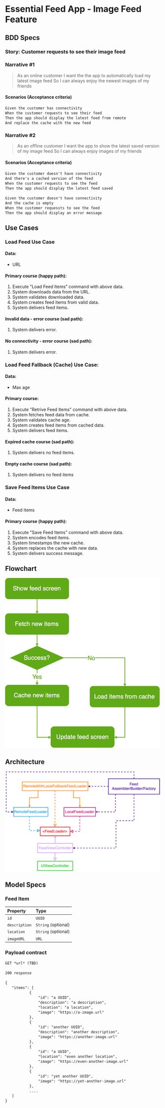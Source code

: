 
# Essential Feed App - Image Feed Feature

## BDD Specs

### Story: Customer requests to see their image feed

### Narrative #1

> As an online customer
I want the the app to automatically load my latest image feed
So I can always enjoy the newest images of my friends

#### Scenarios (Acceptance criteria)

```
Given the customer has connectivity
When the customer requests to see their feed
Then the app should display the latest feed from remote
And replace the cache with the new feed
```
 ### Narrative #2
 
 > As an offline customer
 I want the app to show the latest saved version of my image feed
 So I can always enjoy images of my friends
 
 #### Scenarios (Acceptance criteria)
 
 ```
 Given the customer doesn't have connectivity
 And there's a cached version of the feed
 When the customer requests to see the feed
 Then the app should display the latest feed saved
 
 Given the customer doesn't have connectivity
 And the cache is empty
 When the customer requessts to see the feed
 Then the app should display an error message
 ```
 
 ## Use Cases
 
 ### Load Feed Use Case
 
 #### Data:
 - URL
 
 #### Primary course (happy path):
 1. Execute "Load Feed Items" command with above data.
 2. System downloads data from the URL.
 3. System validates downloaded data.
 4. System creates feed items from valid data.
 5. System delivers feed items.
 
 #### Invalid data - error course (sad path):
 1. System delivers error.
 
 #### No connectivity - error course (sad path):
 1. System delivers error.
 
 ### Load Feed Fallback (Cache) Use Case:
 
 #### Data:
 - Max age
 
 #### Primary course:
 1. Execute "Retrive Feed Items" command with above data.
 2. System fetches feed data from cache.
 3. System validates cache age.
 4. System creates feed items from cached data.
 5. System delivers feed items.
 
 #### Expired cache course (sad path):
 1. System delivers no feed items.
 
 #### Empty cache course (sad path):
 1. System delivers no feed items
 
 
 ### Save Feed Items Use Case
 
 #### Data:
 - Feed items
 
 #### Primary course (happy path):
 1. Execute "Save Feed Items" command with above data.
 2. System encodes feed items.
 3. System timestamps the new cache.
 4. System replaces the cache with new data.
 5. System delivers success message.
 
 ## Flowchart
 
 ![Feed Loading Feature](feed_flowchart.png)
 
 ## Architecture
 
 ![Feed Loading Feature](feed_architecture.png)
 
 ## Model Specs
 
 ### Feed Item
 
 | Property | Type |
 |:--------|:-----------|
 | `id` | `UUID` |
 | `description` | `String` (optional) |
 | `location` | `String` (optional) |
 | `imageURL` | `URL` |
 
 ### Payload contract
 
 ```
 GET *url* (TBD)
 
 200 response
 
 {
    "items": [
            {
                "id": "a UUID",
                "description": "a description",
                "location": "a location",
                "image": "https://a-image.url"
            },
            {
                "id": "another UUID",
                "description": "another description",
                "image": "https://another-image.url"
            },
            {
                "id": "a UUID",
                "location": "even another location",
                "image": "https://even-another-image.url"
            },
            {
                "id": "yet another UUID",
                "image": "https://yet-another-image.url"
            },
            ....
    ]
 }
 ```
